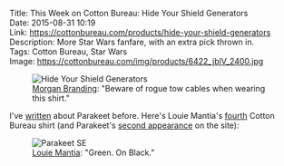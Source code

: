 Title: This Week on Cotton Bureau: Hide Your Shield Generators  
Date: 2015-08-31 10:19  
Link: https://cottonbureau.com/products/hide-your-shield-generators  
Description: More Star Wars fanfare, with an extra pick thrown in.  
Tags: Cotton Bureau, Star Wars  
Image: https://cottonbureau.com/img/products/6422_jblV_2400.jpg  

<figure>
	<img src="https://d.pr/i/1gDMd+" alt="Hide Your Shield Generators" title="'Hide Your Shield Generators' on Cotton Bureau">
	<figcaption><a href="http://twitter.com/morganbranding" title="Designer's Twitter">Morgan Branding</a>: "Beware of rogue tow cables when wearing this shirt."</figcaption>
</figure>

I've [written][1] about Parakeet before. Here's Louie Mantia's [fourth][2] Cotton Bureau shirt (and Parakeet's [second appearance][3] on the site):

<figure>
	<img src="https://cottonbureau.com/img/products/6432_MZJr_2400.jpg" alt="Parakeet SE" title="'Parakeet SE' on Cotton Bureau">
	<figcaption><a href="http://twitter.com/mantia" title="Louie Mantia on Twitter">Louie Mantia</a>: "Green. On Black."</figcaption>
</figure>

[1]: /2015/8/25/parakeet-website "Me on Parakeet's nifty CSS"
[2]: https://cottonbureau.com/people/louie-mantia "Louie Mantia on Cotton Bureau"
[3]: https://cottonbureau.com/products/parakeet "'Parakeet' on Cotton Bureau"